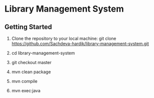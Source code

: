 # Library Management System
## Getting Started
1. Clone the repository to your local machine:
   git clone https://github.com/Sachdeva-hardik/library-management-system.git
   
2. cd library-management-system

3. git checkout master

4. mvn clean package
5. mvn compile
6. mvn exec:java
